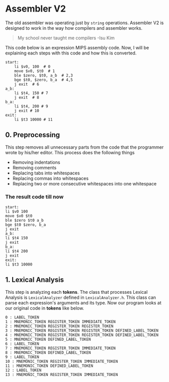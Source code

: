 # Assembler V2
The old assembler was operating just by `string` operations. Assembler V2 is designed to work in the way how compilers and assembler works.
> My school never taught me compilers
> -Isu Kim

This code below is an expression MIPS assembly code. Now, I will be explaining each steps with this code and how this is converted.
```
start:
	li $v0, 100  # 0
	move $v0, $t0  # 1 
	ble $zero, $t0, a_b  # 2,3
	bge $t0, $zero, b_a  # 4,5
	j exit  # 6
a_b:
	li $t4, 150 # 7
	j exit  # 8
b_a:
	li $t4, 200 # 9
	j exit # 10
exit:
	li $t3 10000 # 11
```

## 0. Preprocessing
This step removes all unnecessary parts from the code that the programmer wrote by his/her editor. This process does the following things
- Removing indentations
- Removing comments
- Replacing tabs into whitespaces
- Replacing commas into whitespaces
- Replacing two or more consecutive whitespaces into one whitespace

### The result code till now
```
start:
li $v0 100 
move $v0 $t0 
ble $zero $t0 a_b 
bge $t0 $zero, b_a 
j exit 
a_b:
li $t4 150 
j exit 
b_a:
li $t4 200 
j exit 
exit:
li $t3 10000 
```


## 1. Lexical Analysis
This step is analyzing each **tokens**. The class that processes Lexical Analysis is `LexicalAnalyzer` defined in `LexicalAnalyzer.h`. This class can parse each expression's arguments and its type. Now our program looks at our original code in **tokens** like below.
```
0 : LABEL_TOKEN
1 : MNEMONIC_TOKEN REGISTER_TOKEN IMMEDIATE_TOKEN
2 : MNEMONIC_TOKEN REGISTER_TOKEN REGISTER_TOKEN
3 : MNEMONIC_TOKEN REGISTER_TOKEN REGISTER_TOKEN DEFINED_LABEL_TOKEN
4 : MNEMONIC_TOKEN REGISTER_TOKEN REGISTER_TOKEN DEFINED_LABEL_TOKEN
5 : MNEMONIC_TOKEN DEFINED_LABEL_TOKEN
6 : LABEL_TOKEN
7 : MNEMONIC_TOKEN REGISTER_TOKEN IMMEDIATE_TOKEN
8 : MNEMONIC_TOKEN DEFINED_LABEL_TOKEN
9 : LABEL_TOKEN
10 : MNEMONIC_TOKEN REGISTER_TOKEN IMMEDIATE_TOKEN
11 : MNEMONIC_TOKEN DEFINED_LABEL_TOKEN
12 : LABEL_TOKEN
13 : MNEMONIC_TOKEN REGISTER_TOKEN IMMEDIATE_TOKEN
```